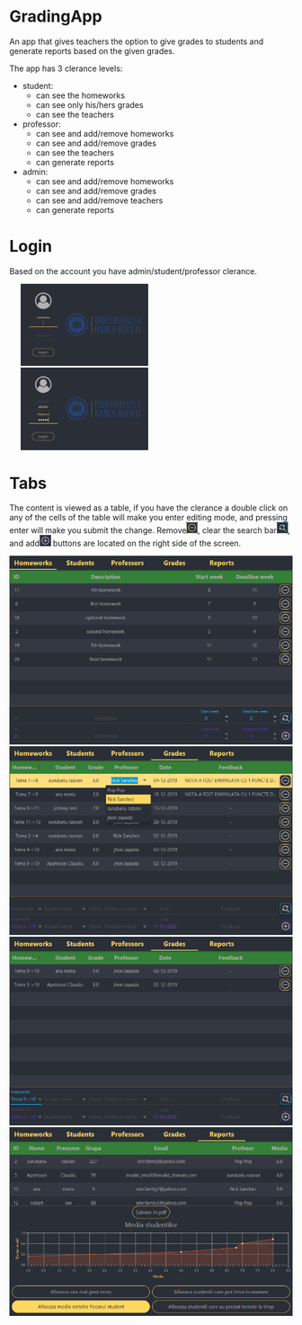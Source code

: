 # GradingApp

  An app that gives teachers the option to give grades to students and generate reports based on the given grades.

The app has 3 clerance levels:
  <ul>
    <li>
      student:
      <ul>
        <li>can see the homeworks</li>
        <li>can see only his/hers grades</li>
        <li>can see the teachers</li>
      </ul>
    </li>
    <li>
      professor:
      <ul>
          <li>can see and add/remove homeworks</li>
          <li>can see and add/remove grades</li>
          <li>can see the teachers</li>
          <li>can generate reports</li>
      </ul>
    </li>
    <li>
      admin:
        <ul>
          <li>can see and add/remove homeworks</li>
          <li>can see and add/remove grades</li>
          <li>can see and add/remove teachers</li>
          <li>can generate reports</li>
        </ul>
      </li>
  </ul>

# Login
  Based on the account you have admin/student/professor clerance.

<img src="images/login1.png" width=45% hspace="20"><img src="images/login2.png" width=45% hspace="20">

# Tabs
  The content is viewed as a table, if you have the clerance a double click on any of the cells of the table will make you enter editing mode, and pressing enter will make you submit the change.
  Remove<img src="images/remove.png" width=20>, clear the search bar<img src="images/clear_search.png" width=20>, and add<img src="images/add.png" width=20> buttons are located on the right side of the screen.

<img src="images/homework_tab.png">
<img src="images/auto-complete.png">
<img src="images/search_bar.png">
<img src="images/reports_tab.png">
